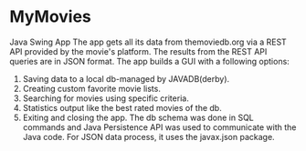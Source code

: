 # MyMovies
Java Swing App 
The app gets all its data from themoviedb.org via a REST API provided by the movie's platform.
The results from the REST API queries are in JSON format. The app builds a GUI with a following options:
1) Saving data to a local db-managed by JAVADB(derby).
2) Creating custom favorite movie lists.
3) Searching for movies using specific criteria.
4) Statistics output like the best rated movies of the db.
5) Exiting and closing the app.
The db schema was done in SQL commands and Java Persistence API was used to communicate with the Java code.
For JSON data process, it uses the javax.json package.

